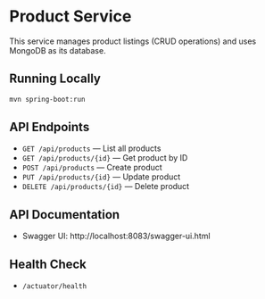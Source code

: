 # Product Service

This service manages product listings (CRUD operations) and uses MongoDB as its database.

## Running Locally

```sh
mvn spring-boot:run
```

## API Endpoints
- `GET /api/products` — List all products
- `GET /api/products/{id}` — Get product by ID
- `POST /api/products` — Create product
- `PUT /api/products/{id}` — Update product
- `DELETE /api/products/{id}` — Delete product

## API Documentation
- Swagger UI: http://localhost:8083/swagger-ui.html

## Health Check
- `/actuator/health` 